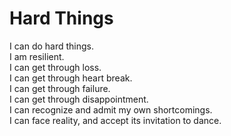 # Hard Things

I can do hard things.    
I am resilient.    
I can get through loss.    
I can get through heart break.    
I can get through failure.    
I can get through disappointment.    
I can recognize and admit my own shortcomings.    
I can face reality, and accept its invitation to dance.    
